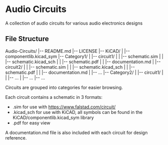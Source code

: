 # Audio Circuits
A collection of audio circuits for various audio electronics designs

## File Structure
Audio-Circuits/
|-- README.md
|-- LICENSE
|-- KiCAD/
|   |-- componentlib.kicad_sym
|-- Category1/
|   |-- circuit1/
|   |   |-- schematic.sim
|   |   |-- schematic.kicad_sch
|   |   |-- schematic.pdf
|   |   |-- documentation.md
|   |-- circuit2/
|   |   |-- schematic.sim
|   |   |-- schematic.kicad_sch
|   |   |-- schematic.pdf
|   |   |-- documentation.md
|   |-- ...
|-- Category2/
|   |-- circuit1/
|   |   |-- ...
|   |-- ...
|-- ...

Circuits are grouped into categories for easier browsing.

Each circuit contains a schematic in 3 formats:
* .sim for use with https://www.falstad.com/circuit/
* .kicad_sch for use with KiCAD, all symbols can be found in the KiCAD/componentlib.kicad_sym library
* .pdf for easy view

A documentation.md file is also included with each circuit for design reference.